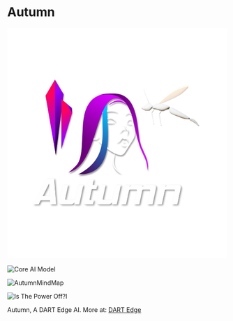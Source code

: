# Autumn

![Autumn](https://raw.githubusercontent.com/DART-Edge-AI/Autumn/main/Project%20202406032132.png)

![Core AI Model](https://raw.githubusercontent.com/radicaldeepscale/Autumn/main/Core%20AI%20Model.png)

![AutumnMindMap](https://github.com/radicaldeepscale/Autumn/assets/59750726/708ef629-c2ae-47e3-86c6-6f7be3cf39b1)

![Is The Power Off?l](https://raw.githubusercontent.com/radicaldeepscale/Autumn/main/AutumnJournal.png)

Autumn, A DART Edge AI.
More at: [DART Edge](https://dartedge.com/autumn)
